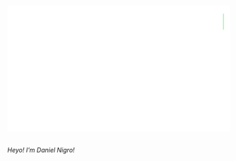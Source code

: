 <img src="https://github.com/Danigro12/test_repo/blob/main/info_img_blank.png">
<br>
<br>

*Heyo! I'm Daniel Nigro!*


